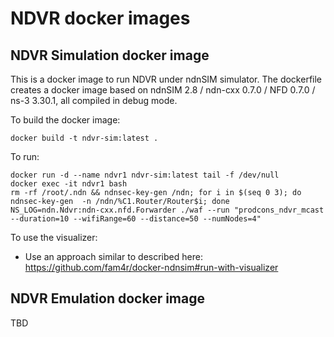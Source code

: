 # NDVR docker images

## NDVR Simulation docker image

This is a docker image to run NDVR under ndnSIM simulator. The dockerfile creates a docker image based on ndnSIM 2.8 / ndn-cxx  0.7.0 / NFD  0.7.0 / ns-3 3.30.1, all compiled in debug mode.

To build the docker image:

	docker build -t ndvr-sim:latest .

To run:

	docker run -d --name ndvr1 ndvr-sim:latest tail -f /dev/null
	docker exec -it ndvr1 bash
	rm -rf /root/.ndn && ndnsec-key-gen /ndn; for i in $(seq 0 3); do ndnsec-key-gen  -n /ndn/%C1.Router/Router$i; done
	NS_LOG=ndn.Ndvr:ndn-cxx.nfd.Forwarder ./waf --run "prodcons_ndvr_mcast --duration=10 --wifiRange=60 --distance=50 --numNodes=4"

To use the visualizer:

- Use an approach similar to described here: https://github.com/fam4r/docker-ndnsim#run-with-visualizer

## NDVR Emulation docker image

TBD
